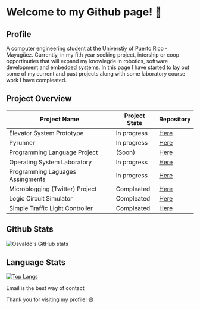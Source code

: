 # Welcome to my Github page! 👋

## Profile

A computer engineering student at the Universtiy of Puerto Rico - Mayagüez. Currently, in my fith year seeking project, intership or coop opportinuties that will expand my knowlegde in robotics, software development and embedded systems. In this page I have started to lay out some of my current and past projects along with some laboratory course work I have compleated.

## Project Overview

Project Name | Project State | Repository
------------ | ------------- | -------------
Elevator System Prototype | In progress | [Here](https://github.com/aquino35/elevator_system_prototype)
Pyrunner | In progress | [Here](https://github.com/YousefSalaman/pyrunner)
Programming Language Project | (Soon) | [Here](http://github.com)
Operating System Laboratory | In progress | [Here](https://github.com/aquino35/OS-Labs)
Programming Laguages Assingments | In progress | [Here](http://github.com)
Microblogging (Twitter) Project | Compleated | [Here](https://github.com/aquino35/microblogging-project)
Logic Circuit Simulator | Compleated | [Here](http://github.com)
Simple Traffic Light Controller | Compleated | [Here](http://github.com)

## Github Stats

![Osvaldo's GitHub stats](https://github-readme-stats.vercel.app/api?username=aquino35&show_icons=true&theme=dark)


## Language Stats

[![Top Langs](https://github-readme-stats.vercel.app/api/top-langs/?username=aquino35&layout=compact&theme=dark)](https://github.com/aquino35/github-readme-stats)


Email is the best way of contact

Thank you for visiting my profile! 😄
<!--
**aquino35/aquino35** is a ✨ _special_ ✨ repository because its `README.md` (this file) appears on your GitHub profile.

Here are some ideas to get you started:

- 🔭 I’m currently working on ...
- 🌱 I’m currently learning ...
- 👯 I’m looking to collaborate on ...
- 🤔 I’m looking for help with ...
- 💬 Ask me about ...
- 📫 How to reach me: ...
- 😄 Pronouns: ...
- ⚡ Fun fact: ...
-->
